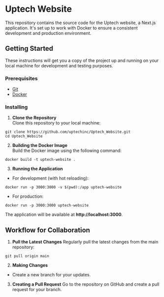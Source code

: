 # Uptech Website
This repository contains the source code for the Uptech website, a Next.js application. It's set up to work with Docker to ensure a consistent development and production environment.

## Getting Started
These instructions will get you a copy of the project up and running on your local machine for development and testing purposes.

### Prerequisites
- [Git](https://git-scm.com/)
- [Docker](https://www.docker.com/)

### Installing
1. **Clone the Repository**  
Clone this repository to your local machine:
```
git clone https://github.com/uptechinc/Uptech_Website.git
cd Uptech_Website
```
2. **Building the Docker Image**  
Build the Docker image using the following command:  
```
docker build -t uptech-website .
```
3. **Running the Application**  
- For development (with hot reloading):
```
docker run -p 3000:3000 -v $(pwd):/app uptech-website
```
- For production:
```
docker run -p 3000:3000 uptech-website
```
The application will be available at **http://localhost:3000**.  

## Workflow for Collaboration
1. **Pull the Latest Changes**
Regularly pull the latest changes from the main repository:
```
git pull origin main
```
2. **Making Changes**
- Create a new branch for your updates.

3. **Creating a Pull Request**
Go to the repository on GitHub and create a pull request for your branch.
